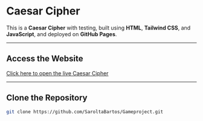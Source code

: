 # Caesar Cipher

This is a **Caesar Cipher** with testing, built using **HTML**, **Tailwind CSS**, and **JavaScript**, and deployed on **GitHub Pages**.

---

## Access the Website  
[Click here to open the live Caesar Cipher](https://saroltabartos.github.io/CaesarCipher/)

---

## Clone the Repository

```bash
git clone https://github.com/SaroltaBartos/Gameproject.git
